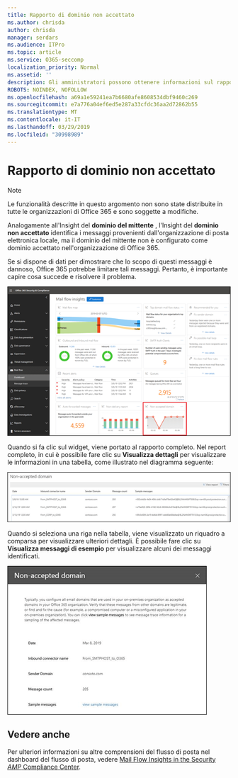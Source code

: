```yaml
---
title: Rapporto di dominio non accettato
ms.author: chrisda
author: chrisda
manager: serdars
ms.audience: ITPro
ms.topic: article
ms.service: O365-seccomp
localization_priority: Normal
ms.assetid: ''
description: Gli amministratori possono ottenere informazioni sul rapporto di dominio non accettato nel dashboard del flusso di posta elettronica nel centro sicurezza & Compliance.
ROBOTS: NOINDEX, NOFOLLOW
ms.openlocfilehash: a69a1e59241ea7b6680afe8608534dbf9460c269
ms.sourcegitcommit: e7a776a04ef6ed5e287a33cfdc36aa2d72862b55
ms.translationtype: MT
ms.contentlocale: it-IT
ms.lasthandoff: 03/29/2019
ms.locfileid: "30998989"
---
```

# <a name="non-accepted-domain-report"></a>Rapporto di dominio non accettato

> [!NOTE]
> Le funzionalità descritte in questo argomento non sono state distribuite in tutte le organizzazioni di Office 365 e sono soggette a modifiche.

Analogamente all'Insight del **dominio del mittente** , l'Insight del **dominio non accettato** identifica i messaggi provenienti dall'organizzazione di posta elettronica locale, ma il dominio del mittente non è configurato come dominio accettato nell'organizzazione di Office 365.

Se si dispone di dati per dimostrare che lo scopo di questi messaggi è dannoso, Office 365 potrebbe limitare tali messaggi. Pertanto, è importante capire cosa succede e risolvere il problema.

![Il rapporto di dominio non accettato nel dashboard del flusso di posta elettronica nel centro sicurezza & Compliance](media/non-accepted-domain-report-selected.png)

Quando si fa clic sul widget, viene portato al rapporto completo. Nel report completo, in cui è possibile fare clic su **Visualizza dettagli** per visualizzare le informazioni in una tabella, come illustrato nel diagramma seguente:

![Visualizzare la tabella dei dettagli nel rapporto di dominio non accettato](media/non-accepted-domain-report-view-details.png)

Quando si seleziona una riga nella tabella, viene visualizzato un riquadro a comparsa per visualizzare ulteriori dettagli. È possibile fare clic su **Visualizza messaggi di esempio** per visualizzare alcuni dei messaggi identificati.

![Selezionare una riga nella tabella Details del rapporto di dominio non accettato](media/non-accepted-domain-report-select-row-in-table.png)

## <a name="see-also"></a>Vedere anche

Per ulteriori informazioni su altre comprensioni del flusso di posta nel dashboard del flusso di posta, vedere [Mail Flow Insights in the Security _AMP_ Compliance Center](mail-flow-insights-v2.md).
